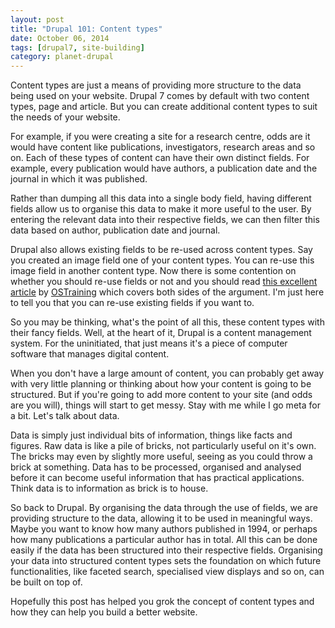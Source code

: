 ```yaml
---
layout: post
title: "Drupal 101: Content types"
date: October 06, 2014
tags: [drupal7, site-building]
category: planet-drupal
---
```

Content types are just a means of providing more structure to the data being used on your website. Drupal 7 comes by default with two content types, page and article. But you can create additional content types to suit the needs of your website.

For example, if you were creating a site for a research centre, odds are it would have content like publications, investigators, research areas and so on. Each of these types of content can have their own distinct fields. For example, every publication would have authors, a publication date and the journal in which it was published. 

Rather than dumping all this data into a single body field, having different fields allow us to organise this data to make it more useful to the user. By entering the relevant data into their respective fields, we can then filter this data based on author, publication date and journal. 

Drupal also allows existing fields to be re-used across content types. Say you created an image field one of your content types. You can re-use this image field in another content type. Now there is some contention on whether you should re-use fields or not and you should read [this excellent article](https://www.ostraining.com/blog/drupal/re-using-drupal-fields/) by [OSTraining](https://www.ostraining.com/) which covers both sides of the argument. I'm just here to tell you that you can re-use existing fields if you want to.

So you may be thinking, what's the point of all this, these content types with their fancy fields. Well, at the heart of it, Drupal is a content management system. For the uninitiated, that just means it's a piece of computer software that manages digital content. 

When you don't have a large amount of content, you can probably get away with very little planning or thinking about how your content is going to be structured. But if you're going to add more content to your site (and odds are you will), things will start to get messy. Stay with me while I go meta for a bit. Let's talk about data. 

Data is simply just individual bits of information, things like facts and figures. Raw data is like a pile of bricks, not particularly useful on it's own. The bricks may even by slightly more useful, seeing as you could throw a brick at something. Data has to be processed, organised and analysed before it can become useful information that has practical applications. Think data is to information as brick is to house.

So back to Drupal. By organising the data through the use of fields, we are providing structure to the data, allowing it to be used in meaningful ways. Maybe you want to know how many authors published in 1994, or perhaps how many publications a particular author has in total. All this can be done easily if the data has been structured into their respective fields. Organising your data into structured content types sets the foundation on which future functionalities, like faceted search, specialised view displays and so on, can be built on top of. 

Hopefully this post has helped you grok the concept of content types and how they can help you build a better website.
